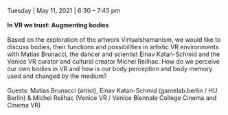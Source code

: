 Tuesday | May 11, 2021 | 6:30 – 7:45 pm
<br><br>
**In VR we trust: Augmenting bodies**
<br><br>
Based on the exploration of the artwork Virtualshamanism, we would like to discuss bodies, their functions and possibilities in artistic VR environments with Matias Brunacci, the dancer and scientist Einav Katan-Schmid and the Venice VR curator and cultural creator Michel Reilhac. How do we perceive our own bodies in VR and how is our body perception and body memory used and changed by the medium?
<br><br>
Guests: Matias Brunacci (artist), Einav Katan-Schmid (gamelab.berlin / HU Berlin) & Michel Reilhac (Venice VR / Venice Biennale College Cinema and Cinema VR)